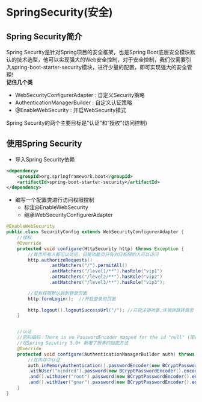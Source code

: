 # SpringSecurity(安全)
## Spring Security简介
Spring Security是针对Spring项目的安全框架，也是Spring Boot底层安全模块默认的技术选型，他可以实现强大的Web安全控制，对于安全控制，我们仅需要引入spring-boot-starter-security模块，进行少量的配置，即可实现强大的安全管理!  
**记住几个类**
- WebSecurityConfigurerAdapter : 自定义Security策略
- AuthenticationManagerBuilder : 自定义认证策略
- @EnableWebSecurity : 开启WebSecurity模式

Spring Security的两个主要目标是“认证”和“授权”(访问控制)

## 使用Spring Security
- 导入Spring Security依赖
```xml
<dependency>
    <groupId>org.springframework.boot</groupId>
    <artifactId>spring-boot-starter-security</artifactId>
</dependency>
```

- 编写一个配置类进行访问权限控制
  - 标注@EnableWebSecurity
  - 继承WebSecurityConfigurerAdapter
```java
@EnableWebSecurity
public class SecurityConfig extends WebSecurityConfigurerAdapter {
    //授权
    @Override
    protected void configure(HttpSecurity http) throws Exception {
        //首页所有人都可以访问，但是功能页只有对应权限的人可以访问
        http.authorizeRequests()
                .antMatchers("/").permitAll()
                .antMatchers("/level1/**").hasRole("vip1")
                .antMatchers("/level2/**").hasRole("vip2")
                .antMatchers("/level3/**").hasRole("vip3");

        //没有权限默认跳到登录页面
        http.formLogin();  //开启登录的页面
        
        http.logout().logoutSuccessUrl("/"); //开启注销功能,注销后跳转首页
    }


    //认证
    //密码编码：There is no PasswordEncoder mapped for the id "null" (密码需要加密)
    //在Spring Secutiry 5.0+ 新增了很多的加密方法
    @Override
    protected void configure(AuthenticationManagerBuilder auth) throws Exception {
        //在内存中认证
        auth.inMemoryAuthentication().passwordEncoder(new BCryptPasswordEncoder())
        .withUser("kindred").password(new BCryptPasswordEncoder().encode("w2snowgnar")).roles("vip2","vip3")
        .and().withUser("root").password(new BCryptPasswordEncoder().encode("w2snowgnar")).roles("vip1","vip2","vip3")
        .and().withUser("gnar").password(new BCryptPasswordEncoder().encode("w2snowgnar")).roles("vip1","vip2");
    }
}
```
